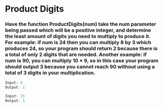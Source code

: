 # Product Digits

### Have the function ProductDigits(num) take the num parameter being passed which will be a positive integer, and determine the least amount of digits you need to multiply to produce it. For example: if num is 24 then you can multiply 8 by 3 which produces 24, so your program should return 2 because there is a total of only 2 digits that are needed. Another example: if num is 90, you can multiply 10 * 9, so in this case your program should output 3 because you cannot reach 90 without using a total of 3 digits in your multiplication.

```java
Input: 6
Output: 2

Input: 23
Output: 3
```
